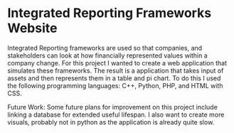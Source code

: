 # Integrated Reporting Frameworks Website

Integrated Reporting frameworks are used so that companies, and stakeholders can look at how financially represented values within a company change. For this project I wanted to create a web application that simulates these frameworks. The result is a application that takes input of assets and then represents them in a table and pi chart. To do this I used the following programming languages: C++, Python, PHP, and HTML with CSS.

Future Work:
Some future plans for improvement on this project include linking a database for extended useful lifespan. I also want to create more visuals, probably not in python as the application is already quite slow.
